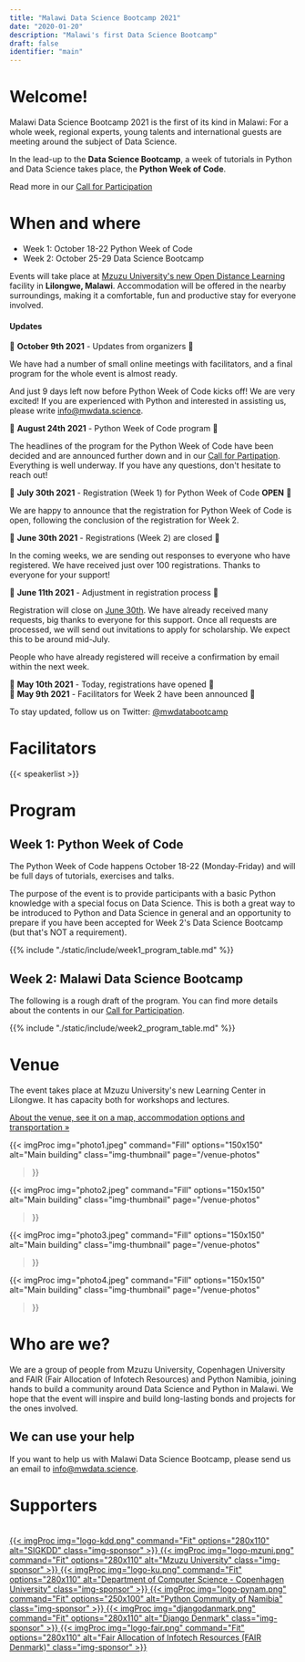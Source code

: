 ```yaml
---
title: "Malawi Data Science Bootcamp 2021"
date: "2020-01-20"
description: "Malawi's first Data Science Bootcamp"
draft: false
identifier: "main"
---
```


# Welcome!

Malawi Data Science Bootcamp 2021 is the first of its kind in Malawi: For a whole week, regional experts, young talents and international guests are meeting around the subject of Data Science.

In the lead-up to the **Data Science Bootcamp**, a week of tutorials in Python and Data Science takes place, the **Python Week of Code**.

Read more in our [Call for Participation](/cfp/)


# When and where

* Week 1: October 18-22 Python Week of Code
* Week 2: October 25-29 Data Science Bootcamp

Events will take place at [Mzuzu University's new Open Distance Learning](/venue/) facility in **Lilongwe, Malawi**. Accommodation will be offered in the nearby surroundings, making it a comfortable, fun and productive stay for everyone involved.

#### Updates

📢 **October 9th 2021** - Updates from organizers  📢

We have had a number of small online meetings with facilitators, and a final program for the whole event is almost ready.

And just 9 days left now before Python Week of Code kicks off! We are very excited! If you are experienced with Python and interested in assisting us, please write info@mwdata.science.


📢 **August 24th 2021** - Python Week of Code program  📢

The headlines of the program for the Python Week of Code have been decided and are announced further down and in our [Call for Partipation](/cfp/).
Everything is well underway. If you have any questions, don't hesitate to reach out!

📢 **July 30th 2021** - Registration (Week 1) for Python Week of Code <strong>OPEN</strong> 📢

We are happy to announce that the registration for Python Week of Code is open, following the conclusion of the registration for Week 2.

📢 **June 30th 2021** - Registrations (Week 2) are closed 📢

In the coming weeks, we are sending out responses to everyone who have registered.
We have received just over 100 registrations. Thanks to everyone for your support!


📢 **June 11th 2021** - Adjustment in registration process 📢

Registration will close on <u>June 30th</u>. We have already received many requests, big
thanks to everyone for this support. Once all requests are processed, we will send out
invitations to apply for scholarship. We expect this to be around mid-July.

People who have already registered will receive a confirmation by email within the next week.

📢 **May 10th 2021** - Today, registrations have opened 📢<br>
📢 **May 9th 2021** - Facilitators for Week 2 have been announced 📢

To stay updated, follow us on Twitter: [@mwdatabootcamp](https://twitter.com/mwdatabootcamp)

# Facilitators

{{< speakerlist >}}


# Program

## Week 1: Python Week of Code

The Python Week of Code happens October 18-22 (Monday-Friday) and will be full days of tutorials, exercises and talks.

The purpose of the event is to provide participants with a basic Python knowledge with a special focus on Data Science.
This is both a great way to be introduced to Python and Data Science in general and an opportunity to prepare if you
have been accepted for Week 2's Data Science Bootcamp (but that's NOT a requirement).

{{% include "./static/include/week1_program_table.md" %}}

## Week 2: Malawi Data Science Bootcamp

The following is a rough draft of the program. You can find more details about the contents in our [Call for Participation](/cfp/).

{{% include "./static/include/week2_program_table.md" %}}


# Venue

The event takes place at Mzuzu University's new Learning Center in Lilongwe. It has capacity both for workshops and lectures.

[About the venue, see it on a map, accommodation options and transportation »](/venue)

{{< imgProc
img="photo1.jpeg"
command="Fill"
options="150x150"
alt="Main building"
class="img-thumbnail"
page="/venue-photos"
>}}

{{< imgProc
img="photo2.jpeg"
command="Fill"
options="150x150"
alt="Main building"
class="img-thumbnail"
page="/venue-photos"
>}}

{{< imgProc
img="photo3.jpeg"
command="Fill"
options="150x150"
alt="Main building"
class="img-thumbnail"
page="/venue-photos"
>}}

{{< imgProc
img="photo4.jpeg"
command="Fill"
options="150x150"
alt="Main building"
class="img-thumbnail"
page="/venue-photos"
>}}

<div style="clear: both"></div>

# Who are we?

We are a group of people from Mzuzu University, Copenhagen University and FAIR (Fair Allocation of Infotech Resources) and Python Namibia, joining hands to build a community around Data Science and Python in Malawi. We hope that the event will inspire and build long-lasting bonds and projects for the ones involved.

## We can use your help

If you want to help us with Malawi Data Science Bootcamp, please send us an email to
[info@mwdata.science](mailto:info@mwdata.science).


# Supporters
<br>

<a href="https://kdd.org" target="_blank" class="sponsor">
{{< imgProc
img="logo-kdd.png"
command="Fit"
options="280x110"
alt="SIGKDD"
class="img-sponsor"
>}}
</a>

<a href="https://www.mzuni.ac.mw/" target="_blank" class="sponsor">
{{< imgProc
img="logo-mzuni.png"
command="Fit"
options="280x110"
alt="Mzuzu University"
class="img-sponsor"
>}}
</a>

<a href="https://di.ku.dk/" target="_blank" class="sponsor">
{{< imgProc
img="logo-ku.png"
command="Fit"
options="280x110"
alt="Department of Computer Science - Copenhagen University"
class="img-sponsor"
>}}
</a>

<a href="https://pynamibia.herokuapp.com/" target="_blank" class="sponsor">
{{< imgProc
img="logo-pynam.png"
command="Fit"
options="250x100"
alt="Python Community of Namibia"
class="img-sponsor"
>}}
</a>

<a href="https://www.django-denmark.org/" target="_blank" class="sponsor">
{{< imgProc
img="djangodanmark.png"
command="Fit"
options="280x110"
alt="Django Denmark"
class="img-sponsor"
>}}
</a>


<a href="https://www.fairdanmark.dk/en/" target="_blank" class="sponsor">
{{< imgProc
img="logo-fair.png"
command="Fit"
options="280x110"
alt="Fair Allocation of Infotech Resources (FAIR Denmark)"
class="img-sponsor"
>}}
</a>
